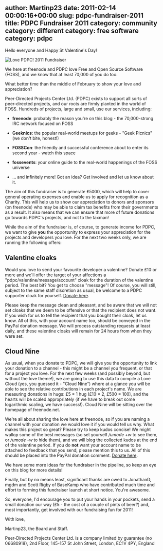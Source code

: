 author: Martinp23
date: 2011-02-14 00:00:16+00:00
slug: pdpc-fundraiser-2011
title: PDPC Fundraiser 2011
category: community
category: different
category: free software
category: pdpc
---
Hello everyone and Happy St Valentine's Day!

![Love PDPC! 2011 Fundraiser](../static/img/pdpc-heart.png)

We here at freenode and PDPC love Free and Open Source Software (FOSS), and we know that at least 70,000 of you do too.

What better time than the middle of February to show your love and appreciation?

Peer-Directed Projects Center Ltd. (PDPC) exists to support all sorts of peer-directed projects, and our roots are firmly planted in the world of FOSS. Hundreds of projects, large and small, use our services, including:



	
  * **freenode**: probably the reason you're on this blog - the 70,000-strong IRC network focused on FOSS

	
  * **Geeknics**: the popular real-world meetups for geeks - "Geek Picnics" (we don't bite, honest!)

	
  * **FOSSCon**: the friendly and successful conference about to enter its second year - watch this space

	
  * **fossevents**: your online guide to the real-world happenings of the FOSS universe

	
  * ... and infinitely more! Got an idea? Get involved and let us know about it.


The aim of this fundraiser is to generate £5000, which will help to cover general operating expenses and enable us to apply for recognition as a Charity. This will help us to show our appreciation to donors and sponsors (on freenode) who may be able to claim tax benefits from their governments as a result. It also means that we can ensure that more of future donations go towards PDPC's projects, and not to the taxman!

While the aim of the fundraiser is, of course, to generate income for PDPC, we want to give **you** the opportunity to express your appreciation for the projects and developers you love. For the next two weeks only, we are running the following offers:


## Valentine cloaks


Would you love to send your favourite developer a valentine? Donate £10 or more and we'll offer the target of your affections a "pdpc/valentine/message/account" cloak for the duration of the valentine period. The best bit? You get to choose "message"! Of course, you will still, subject to the same staff discretion as usual, be welcome to a PDPC supporter cloak for yourself. [Donate here](http://freenode.net/pdpc_valentine.shtml).

Please keep the message clean and pleasant, and be aware that we will not set cloaks that we deem to be offensive or that the recipient does not want. If you wish for us to tell the recipient that you bought their cloak, let us know. All of this, with your account name too, should be conveyed in the PayPal donation message. We will process outstanding requests at least daily, and these valentine cloaks will remain for 24 hours from when they were set.


## Cloud Nine


As usual, when you donate to PDPC, we will give you the opportunity to link your donation to a channel - this might be a channel you frequent, or that for a project you love. For the next few weeks (and possibly beyond, but without the love theme!), we are going to use this data to compile a Love Cloud (yes, you guessed it - "Cloud Nine") where at a glance you will be able to see the relative contributions in each project's name. We are measuring donations in hugs: £5 = 1 hug (£10 = 2, £500 = 100), and the hearts will be scaled appropriately (if we have to break out some logarithmic scaling, we have success!). Cloud Nine will be sitting over the homepage of freenode.net.

We're all about sharing the love here at freenode, so if you are naming a channel with your donation we would love it if you would tell us why. What makes this project so great? Please try to keep kudos concise! We might wallop some of the best messages (so set yourself _/umode +w_ to see them, or _/umode -w_ to hide them), and we will blog the collected kudos at the end of the valentine period. If you do **not** want your account name to be attached to feedback that you send, please mention this to us. All of this should be placed into the PayPal donation comment. [Donate here](http://freenode.net/pdpc_valentine.shtml).

We have some more ideas for the fundraiser in the pipeline, so keep an eye on this blog for more details!

Finally, but by no means least, significant thanks are owed to JonathanD, mgdm and Scott Rigby of BaseKamp who have contributed much time and effort to forming this fundraiser launch at short notice. You're awesome.

So, everyone, I'd encourage you to put your hands in your pockets, send a small donation our way (£5 - the cost of a couple of pints of beer?) and, most importantly, get involved with our fundraising fun for 2011!

With love,

Martinp23, the Board and Staff.

﻿﻿Peer-Directed Projects Center Ltd. is a company limited by guarantee (no 06680918), 2nd Floor, 145-157 St John Street, London, EC1V 4PY, England

